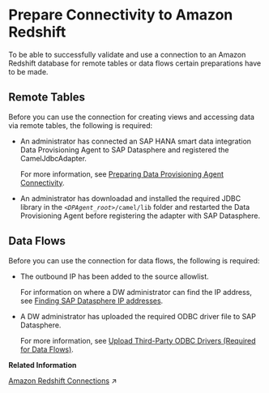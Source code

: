 <!-- loio519b2dbc588940fb9698745e430c9859 -->

# Prepare Connectivity to Amazon Redshift

To be able to successfully validate and use a connection to an Amazon Redshift database for remote tables or data flows certain preparations have to be made.



<a name="loio519b2dbc588940fb9698745e430c9859__prereq_rt_Amazon_Redshift"/>

## Remote Tables

Before you can use the connection for creating views and accessing data via remote tables, the following is required:

-   An administrator has connected an SAP HANA smart data integration Data Provisioning Agent to SAP Datasphere and registered the CamelJdbcAdapter.

    For more information, see [Preparing Data Provisioning Agent Connectivity](preparing-data-provisioning-agent-connectivity-f1a39d1.md).

-   An administrator has downloadad and installed the required JDBC library in the <code><i class="varname">&lt;DPAgent_root&gt;</i>/camel/lib</code> folder and restarted the Data Provisioning Agent before registering the adapter with SAP Datasphere.




<a name="loio519b2dbc588940fb9698745e430c9859__prereq_df_Amazon_Redshift"/>

## Data Flows

Before you can use the connection for data flows, the following is required:

-   The outbound IP has been added to the source allowlist.

    For information on where a DW administrator can find the IP address, see [Finding SAP Datasphere IP addresses](finding-sap-datasphere-ip-addresses-0934f7e.md).

-   A DW administrator has uploaded the required ODBC driver file to SAP Datasphere.

    For more information, see [Upload Third-Party ODBC Drivers \(Required for Data Flows\)](upload-third-party-odbc-drivers-required-for-data-flows-b9b5579.md).


**Related Information**  


[Amazon Redshift Connections](https://help.sap.com/viewer/9f36ca35bc6145e4acdef6b4d852d560/DEV_CURRENT/en-US/8b132061d4e149d9a16b3576dda1f613.html "Use an Amazon Redshift connection to access data from Amazon Redshift 8.x databases.") :arrow_upper_right:

